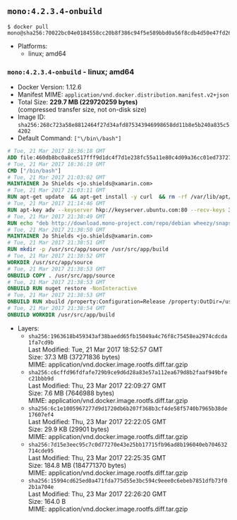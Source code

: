 ## `mono:4.2.3.4-onbuild`

```console
$ docker pull mono@sha256:70022bc04e0184558cc20b8f386c94f5e589bbd0a56f8cdb4d50e47fd26dccc0
```

-	Platforms:
	-	linux; amd64

### `mono:4.2.3.4-onbuild` - linux; amd64

-	Docker Version: 1.12.6
-	Manifest MIME: `application/vnd.docker.distribution.manifest.v2+json`
-	Total Size: **229.7 MB (229720259 bytes)**  
	(compressed transfer size, not on-disk size)
-	Image ID: `sha256:268c723a58e8812464f27d34afd875343946998658dd11b8e5b240a835c54202`
-	Default Command: `["\/bin\/bash"]`

```dockerfile
# Tue, 21 Mar 2017 18:36:18 GMT
ADD file:460db8bc0a8ce517fff9d1dc4f7d1e238fc55a11e80c4d09a36cc01ed7372733 in / 
# Tue, 21 Mar 2017 18:36:19 GMT
CMD ["/bin/bash"]
# Tue, 21 Mar 2017 21:03:02 GMT
MAINTAINER Jo Shields <jo.shields@xamarin.com>
# Tue, 21 Mar 2017 21:03:11 GMT
RUN apt-get update 	&& apt-get install -y curl 	&& rm -rf /var/lib/apt/lists/*
# Tue, 21 Mar 2017 21:14:46 GMT
RUN apt-key adv --keyserver hkp://keyserver.ubuntu.com:80 --recv-keys 3FA7E0328081BFF6A14DA29AA6A19B38D3D831EF
# Tue, 21 Mar 2017 21:38:49 GMT
RUN echo "deb http://download.mono-project.com/repo/debian wheezy/snapshots/4.2.3.4 main" > /etc/apt/sources.list.d/mono-xamarin.list 	&& apt-get update 	&& apt-get install -y mono-devel ca-certificates-mono fsharp mono-vbnc nuget 	&& rm -rf /var/lib/apt/lists/*
# Tue, 21 Mar 2017 21:38:50 GMT
MAINTAINER Jo Shields <jo.shields@xamarin.com>
# Tue, 21 Mar 2017 21:38:51 GMT
RUN mkdir -p /usr/src/app/source /usr/src/app/build
# Tue, 21 Mar 2017 21:38:52 GMT
WORKDIR /usr/src/app/source
# Tue, 21 Mar 2017 21:38:53 GMT
ONBUILD COPY . /usr/src/app/source
# Tue, 21 Mar 2017 21:38:53 GMT
ONBUILD RUN nuget restore -NonInteractive
# Tue, 21 Mar 2017 21:38:53 GMT
ONBUILD RUN xbuild /property:Configuration=Release /property:OutDir=/usr/src/app/build/
# Tue, 21 Mar 2017 21:38:54 GMT
ONBUILD WORKDIR /usr/src/app/build
```

-	Layers:
	-	`sha256:1963618b459343af38baedd65fb15049a4c76f8c75458ea2974cdcda1fa7cd9b`  
		Last Modified: Tue, 21 Mar 2017 18:52:57 GMT  
		Size: 37.3 MB (37271836 bytes)  
		MIME: application/vnd.docker.image.rootfs.diff.tar.gzip
	-	`sha256:c6cffd96fdfafe729b9ce9d6d28a83e57a112ea679d8b2faaf949bfec21bbb9d`  
		Last Modified: Thu, 23 Mar 2017 22:09:27 GMT  
		Size: 7.6 MB (7646988 bytes)  
		MIME: application/vnd.docker.image.rootfs.diff.tar.gzip
	-	`sha256:6c1e1005967277d9d1720db6b207f368b3cf4de58f5740b7965b38de17607ef4`  
		Last Modified: Thu, 23 Mar 2017 22:22:05 GMT  
		Size: 29.9 KB (29901 bytes)  
		MIME: application/vnd.docker.image.rootfs.diff.tar.gzip
	-	`sha256:7d15e3eec95c7c0d77270e43e25bb17715fb96ad8b196040eb704632714cde95`  
		Last Modified: Thu, 23 Mar 2017 22:25:35 GMT  
		Size: 184.8 MB (184771370 bytes)  
		MIME: application/vnd.docker.image.rootfs.diff.tar.gzip
	-	`sha256:15994cd625ed0a471fda775d55e3bc594c9eee0c6ebeb7851dfb73f02b1a704e`  
		Last Modified: Thu, 23 Mar 2017 22:26:20 GMT  
		Size: 164.0 B  
		MIME: application/vnd.docker.image.rootfs.diff.tar.gzip
